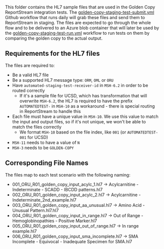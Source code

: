 This folder contains the HL7 sample files that are used in the Golden Copy ReportStream
integration tests. The [golden-copy-staging-test-submit.yml](/.github/workflows/automated-staging-test-submit.yml)
Github workflow that runs daily will grab these files and send them to ReportStream in staging.
The files are expected to go through the whole flow and to be delivered to an Azure blob
container that will later be used by the
[golden-copy-staging-test-run.yml](/.github/workflows/golden-copy-staging-test-run.yml) workflow to run tests on them by comparing the golden copy to the actual output.

## Requirements for the HL7 files

The files are required to:

- Be a valid HL7 file
- Be a supported HL7 message type: `ORM`, `OML` or `ORU`
- Have `automated-staging-test-receiver-id` in `MSH-6.2` in order to be routed correctly
    - If it's a sample file for UCSD, which has transformation that will overwrite `MSH-6.2`, the HL7 is required to have the prefix `AUTOMATEDTEST-` in `MSH-10` as a workaround - there is special routing in ReportStream to handle this
- Each file must have a unique value in `MSH-10`. We use this value to match the input and output files, so if it's not unique, we won't be able to match the files correctly
    - We format `MSH-10` based on the file index, like `001` (or `AUTOMATEDTEST-001` for UCSD)
- `MSH-11` needs to have a value of `N`
- `MSH-3` needs to be `GOLDEN-COPY`

## Corresponding File Names

The files map to each test scenario with the following naming:

- 001_ORU_R01_golden_copy_input_acylc_1.hl7 -> Acylcarnitine - Indeterminate - SCADD - IBCDD patterns.hl7
- 002_ORU_R01_golden_copy_input_acylc_2.hl7 -> Acylcarnitine - Indeterminate_2nd_example.hl7
- 003_ORU_R01_golden_copy_input_aa_unusual.hl7 -> Amino Acid - Unusual Pattern.hl7.hl7
- 004_ORU_R01_golden_copy_input_in_range.hl7 -> Out of Range - Hemoglobinopathies - Positive Marker.hl7
- 005_ORU_R01_golden_copy_input_out_of_range.hl7 -> In range example.hl7
- 006_ORU_R01_golden_copy_input_sma_incomplete.hl7 -> SMA Incomplete - Equivocal - Inadequate Specimen for SMA.hl7
